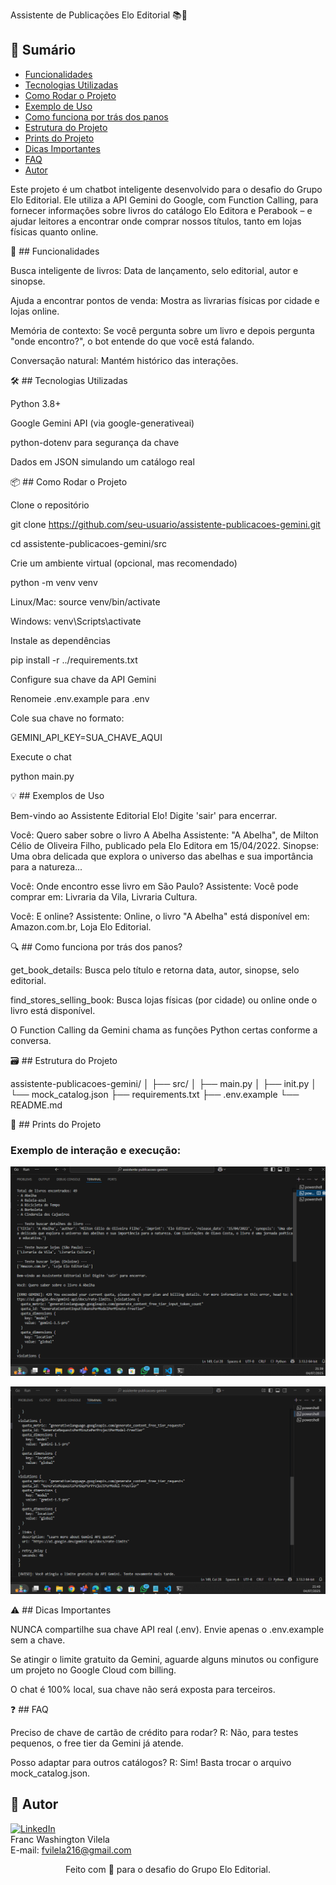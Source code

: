 Assistente de Publicações Elo Editorial 📚🤖

## 📑 Sumário

- [Funcionalidades](#funcionalidades)
- [Tecnologias Utilizadas](#tecnologias-utilizadas)
- [Como Rodar o Projeto](#como-rodar-o-projeto)
- [Exemplo de Uso](#exemplo-de-uso)
- [Como funciona por trás dos panos](#como-funciona-por-trás-dos-panos)
- [Estrutura do Projeto](#estrutura-do-projeto)
- [Prints do Projeto](#prints-do-projeto)
- [Dicas Importantes](#dicas-importantes)
- [FAQ](#faq)
- [Autor](#autor)

Este projeto é um chatbot inteligente desenvolvido para o desafio do Grupo Elo Editorial. Ele utiliza a API Gemini do Google, com Function Calling, para fornecer informações sobre livros do catálogo Elo Editora e Perabook – e ajudar leitores a encontrar onde comprar nossos títulos, tanto em lojas físicas quanto online.


🚀 ## Funcionalidades

Busca inteligente de livros: Data de lançamento, selo editorial, autor e sinopse.

Ajuda a encontrar pontos de venda: Mostra as livrarias físicas por cidade e lojas online.

Memória de contexto: Se você pergunta sobre um livro e depois pergunta "onde encontro?", o bot entende do que você está falando.

Conversação natural: Mantém histórico das interações.


🛠️ ## Tecnologias Utilizadas

Python 3.8+

Google Gemini API (via google-generativeai)

python-dotenv para segurança da chave

Dados em JSON simulando um catálogo real


📦 ## Como Rodar o Projeto

Clone o repositório

git clone https://github.com/seu-usuario/assistente-publicacoes-gemini.git

cd assistente-publicacoes-gemini/src

Crie um ambiente virtual (opcional, mas recomendado)

python -m venv venv

Linux/Mac: source venv/bin/activate

Windows: venv\Scripts\activate

Instale as dependências

pip install -r ../requirements.txt

Configure sua chave da API Gemini

Renomeie .env.example para .env

Cole sua chave no formato:

GEMINI_API_KEY=SUA_CHAVE_AQUI

Execute o chat

python main.py


💡 ## Exemplos de Uso

Bem-vindo ao Assistente Editorial Elo! Digite 'sair' para encerrar.

Você: Quero saber sobre o livro A Abelha
Assistente: "A Abelha", de Milton Célio de Oliveira Filho, publicado pela Elo Editora em 15/04/2022.
Sinopse: Uma obra delicada que explora o universo das abelhas e sua importância para a natureza...

Você: Onde encontro esse livro em São Paulo?
Assistente: Você pode comprar em: Livraria da Vila, Livraria Cultura.

Você: E online?
Assistente: Online, o livro "A Abelha" está disponível em: Amazon.com.br, Loja Elo Editorial.


🔍 ## Como funciona por trás dos panos?

get_book_details: Busca pelo título e retorna data, autor, sinopse, selo editorial.

find_stores_selling_book: Busca lojas físicas (por cidade) ou online onde o livro está disponível.

O Function Calling da Gemini chama as funções Python certas conforme a conversa.


🗃️ ## Estrutura do Projeto

assistente-publicacoes-gemini/
│
├── src/
│ ├── main.py
│ ├── init.py
│ └── mock_catalog.json
├── requirements.txt
├── .env.example
└── README.md


📸 ## Prints do Projeto

### Exemplo de interação e execução:

![Execução do script e interação](print/projeto-elo-1.png)

![Erro de quota da Gemini API](print/projeto-elo-2.png)




⚠️ ## Dicas Importantes

NUNCA compartilhe sua chave API real (.env). Envie apenas o .env.example sem a chave.

Se atingir o limite gratuito da Gemini, aguarde alguns minutos ou configure um projeto no Google Cloud com billing.

O chat é 100% local, sua chave não será exposta para terceiros.



❓ ## FAQ

Preciso de chave de cartão de crédito para rodar?
R: Não, para testes pequenos, o free tier da Gemini já atende.

Posso adaptar para outros catálogos?
R: Sim! Basta trocar o arquivo mock_catalog.json.



## 👤 Autor


[![LinkedIn](https://img.shields.io/badge/LinkedIn-Profile-blue)](https://www.linkedin.com/in/franc-washington-vilela-12446016a/)  
Franc Washington Vilela  
E-mail: fvilela216@gmail.com


<div align="center"> Feito com 💙 para o desafio do Grupo Elo Editorial. </div>